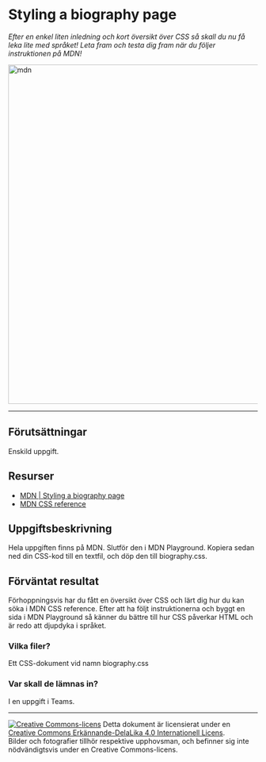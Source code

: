 # Styling a biography page           

_Efter en enkel liten inledning och kort översikt över CSS så skall du nu få leka lite med språket! Leta fram och testa dig fram när du följer instruktionen på MDN!_  

<img width="538" height="684" alt="mdn" src="https://github.com/user-attachments/assets/a5efb0af-3f51-4a72-99d0-02eb8a401c6e" />

---    

## Förutsättningar    

Enskild uppgift.      

## Resurser

* [MDN | Styling a biography page](https://developer.mozilla.org/en-US/docs/Learn/CSS/First_steps/Styling_a_biography_page)  
* [MDN CSS reference](https://developer.mozilla.org/en-US/docs/Web/CSS/Reference)  

## Uppgiftsbeskrivning  

Hela uppgiften finns på MDN. Slutför den i MDN Playground. Kopiera sedan ned din CSS-kod till en textfil, och döp den till biography.css.  

## Förväntat resultat

Förhoppningsvis har du fått en översikt över CSS och lärt dig hur du kan söka i MDN CSS reference. Efter att ha följt instruktionerna och byggt en sida i MDN Playground så känner du bättre till hur CSS påverkar HTML och är redo att djupdyka i språket. 

### Vilka filer?

Ett CSS-dokument vid namn biography.css  

### Var skall de lämnas in?

I en uppgift i Teams.    

---     

[![Creative Commons-licens](https://i.creativecommons.org/l/by-sa/4.0/80x15.png)](http://creativecommons.org/licenses/by-sa/4.0/) Detta dokument är licensierat under en [Creative Commons Erkännande-DelaLika 4.0 Internationell Licens](http://creativecommons.org/licenses/by-sa/4.0/).    
Bilder och fotografier tillhör respektive upphovsman, och befinner sig inte nödvändigtsvis under en Creative Commons-licens.  

